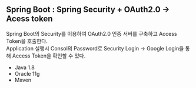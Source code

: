 ## Spring Boot : Spring Security + OAuth2.0 -> Acess token
Spring Boot의 Security를 이용하여 OAuth2.0 인증 서버를 구축하고 Access Token을 호출한다.  
Application 실행시 Consol의 Password로 Security Login -> Google Login을 통해 Access Token을 확인할 수 있다.

- Java 1.8
- Oracle 11g
- Maven

